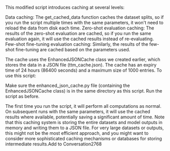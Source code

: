 This modified script introduces caching at several levels:

Data caching: The get_cached_data function caches the dataset splits, so if you run the script multiple times with the same parameters, it won't need to reload the data from disk each time.
Zero-shot evaluation caching: The results of the zero-shot evaluation are cached, so if you run the same evaluation again, it will use the cached results instead of re-evaluating.
Few-shot fine-tuning evaluation caching: Similarly, the results of the few-shot fine-tuning are cached based on the parameters used.

The cache uses the EnhancedJSONCache class we created earlier, which stores the data in a JSON file (ttm_cache.json). The cache has an expiry time of 24 hours (86400 seconds) and a maximum size of 1000 entries.
To use this script:

Make sure the enhanced_json_cache.py file (containing the EnhancedJSONCache class) is in the same directory as this script.
Run the script as before.

The first time you run the script, it will perform all computations as normal. On subsequent runs with the same parameters, it will use the cached results where available, potentially saving a significant amount of time.
Note that this caching system is storing the entire datasets and model outputs in memory and writing them to a JSON file. For very large datasets or outputs, this might not be the most efficient approach, and you might want to consider more sophisticated caching mechanisms or databases for storing intermediate results.Add to Conversation2768